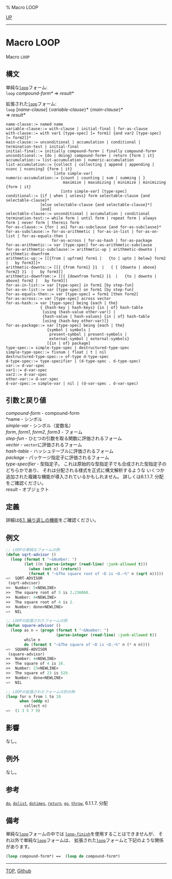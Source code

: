 % Macro LOOP

[UP](6.2.html)  

---

# Macro **LOOP**


Macro `LOOP`


## 構文

単純な[`loop`](6.2.loop.html)フォーム:  
`loop` *compound-form\** => *result\**

拡張された[`loop`](6.2.loop.html)フォーム:  
`loop` [*name-clause*] `{`*variable-clause*`}`\* `{`*main-clause*`}`\*  
=> *result\**

```
name-clause::= named name 
variable-clause::= with-clause | initial-final | for-as-clause 
with-clause::= with var1 [type-spec] [= form1] {and var2 [type-spec] [= form2]}* 
main-clause::= unconditional | accumulation | conditional | termination-test | initial-final 
initial-final::= initially compound-form+ | finally compound-form+ 
unconditional::= {do | doing} compound-form+ | return {form | it} 
accumulation::= list-accumulation | numeric-accumulation 
list-accumulation::= {collect | collecting | append | appending | nconc | nconcing} {form | it}  
                     [into simple-var] 
numeric-accumulation::= {count | counting | sum | summing | } 
                         maximize | maximizing | minimize | minimizing {form | it} 
                        [into simple-var] [type-spec] 
conditional::= {if | when | unless} form selectable-clause {and selectable-clause}*  
               [else selectable-clause {and selectable-clause}*]  
               [end] 
selectable-clause::= unconditional | accumulation | conditional 
termination-test::= while form | until form | repeat form | always form | never form | thereis form 
for-as-clause::= {for | as} for-as-subclause {and for-as-subclause}* 
for-as-subclause::= for-as-arithmetic | for-as-in-list | for-as-on-list | for-as-equals-then | 
                    for-as-across | for-as-hash | for-as-package 
for-as-arithmetic::= var [type-spec] for-as-arithmetic-subclause 
for-as-arithmetic-subclause::= arithmetic-up | arithmetic-downto | arithmetic-downfrom 
arithmetic-up::= [[{from | upfrom} form1 |   {to | upto | below} form2 |   by form3]]+ 
arithmetic-downto::= [[{ {from form1} }1  |   { { {downto | above} form2} }1  |   by form3]] 
arithmetic-downfrom::= [[{ {downfrom form1} }1  |   {to | downto | above} form2 |   by form3]] 
for-as-in-list::= var [type-spec] in form1 [by step-fun] 
for-as-on-list::= var [type-spec] on form1 [by step-fun] 
for-as-equals-then::= var [type-spec] = form1 [then form2] 
for-as-across::= var [type-spec] across vector 
for-as-hash::= var [type-spec] being {each | the}  
               { {hash-key | hash-keys} {in | of} hash-table  
                [using (hash-value other-var)] |  
                {hash-value | hash-values} {in | of} hash-table  
                [using (hash-key other-var)]} 
for-as-package::= var [type-spec] being {each | the}  
                  {symbol | symbols | 
                   present-symbol | present-symbols | 
                   external-symbol | external-symbols} 
                  [{in | of} package] 
type-spec::= simple-type-spec | destructured-type-spec 
simple-type-spec::= fixnum | float | t | nil 
destructured-type-spec::= of-type d-type-spec 
d-type-spec::= type-specifier | (d-type-spec . d-type-spec) 
var::= d-var-spec 
var1::= d-var-spec 
var2::= d-var-spec 
other-var::= d-var-spec 
d-var-spec::= simple-var | nil | (d-var-spec . d-var-spec) 
```

## 引数と戻り値

*compound-form* - compound-form  
*name - シンボル  
*simple-var* - シンボル（変数名）  
*form*, *form1*, *form2*, *form3* - フォーム  
*step-fun* - ひとつの引数を取る関数に評価されるフォーム  
*vector* - `vector`に評価されるフォーム  
*hash-table* - ハッシュテーブルに評価されるフォーム  
*package* - パッケージ指定子に評価されるフォーム  
*type-specifier* - 型指定子。
これは原始的な型指定子でも合成された型指定子のどちらかであり、
それは分配される様式を正式に構文解析するような
いくつか追加された複雑な機能が導入されているかもしれません。
詳しくは6.1.1.7. 分配をご確認ください。  
*result* - オブジェクト


## 定義

詳細は[6.1. 繰り返しの機能](6.1.html)をご確認ください。


## 例文

```lisp
;; LOOPの単純なフォームの例
(defun sqrt-advisor ()
  (loop (format t "~&Number: ")
        (let ((n (parse-integer (read-line) :junk-allowed t)))
          (when (not n) (return))
          (format t "~&The square root of ~D is ~D.~%" n (sqrt n)))))
=>  SQRT-ADVISOR
 (sqrt-advisor)
>>  Number: 5<NEWLINE>
>>  The square root of 5 is 2.236068.
>>  Number: 4<NEWLINE>
>>  The square root of 4 is 2.
>>  Number: done<NEWLINE>
=>  NIL

;; LOOPの拡張されたフォームの例
(defun square-advisor ()
  (loop as n = (progn (format t "~&Number: ")
                      (parse-integer (read-line) :junk-allowed t))
        while n
        do (format t "~&The square of ~D is ~D.~%" n (* n n))))
=>  SQUARE-ADVISOR
 (square-advisor)
>>  Number: 4<NEWLINE>
>>  The square of 4 is 16.
>>  Number: 23<NEWLINE>
>>  The square of 23 is 529.
>>  Number: done<NEWLINE>
=>  NIL

;; LOOPの拡張されたフォームの別の例
(loop for n from 1 to 10
      when (oddp n)
        collect n)
=>  (1 3 5 7 9)
```


## 影響

なし。


## 例外

なし。


## 参考

[`do`](6.2.do.html),
[`dolist`](6.2.dolist.html),
[`dotimes`](6.2.dotimes.html),
[`return`](5.3.return.html),
[`go`](5.3.go.html),
[`throw`](5.3.throw.html),
6.1.1.7. 分配


## 備考

単純な[`loop`](6.2.loop.html)フォームの中では
[`loop-finish`](6.2.loop-finish.html)を使用することはできませんが、
それ以外で単純な[`loop`](6.2.loop.html)フォームは、
拡張された[`loop`](6.2.loop.html)フォームと下記のような関係があります。

```lisp
(loop compound-form*) ==  (loop do compound-form*)
```


---
[TOP](index.html),  [Github](https://github.com/nptcl/npt-japanese)

